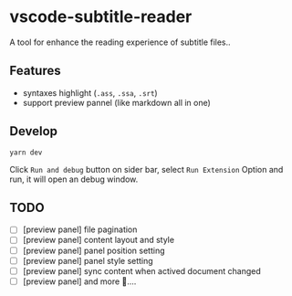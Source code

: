 # vscode-subtitle-reader

A tool for enhance the reading experience of subtitle files..

## Features
* syntaxes highlight (`.ass`, `.ssa`, `.srt`) 
* support preview pannel (like markdown all in one)

## Develop
```
yarn dev
```
Click `Run and debug` button on sider bar, select `Run Extension` Option and run, it will open an debug window.

## TODO
- [ ] [preview panel] file pagination
- [ ] [preview panel] content layout and style
- [ ] [preview panel] panel position setting
- [ ] [preview panel] panel style setting
- [ ] [preview panel] sync content when actived document changed
- [ ] [preview panel] and more 🤯....
